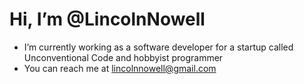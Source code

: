 # Hi, I’m @LincolnNowell
- I’m currently working as a software developer for a startup called Unconventional Code and hobbyist programmer
- You can reach me at lincolnnowell@gmail.com

<!---
LincolnNowell/LincolnNowell is a ✨ special ✨ repository because its `README.md` (this file) appears on your GitHub profile.
You can click the Preview link to take a look at your changes.
--->
